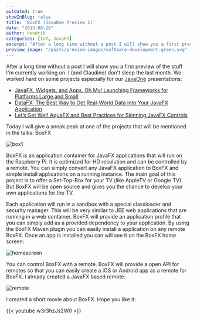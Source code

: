 ```yaml
---
outdated: true
showInBlog: false
title: 'BoxFX (JavaOne Preview 1)'
date: "2013-08-29"
author: hendrik
categories: [IoT, JavaFX]
excerpt: "After a long time without a post I will show you a first preview of the stuff I'm currently working on. I (and Claudine) don't sleep the last month. We worked hard on some projects especially for our JavaOne presentations"
preview_image: "/posts/preview-images/software-development-green.svg"
---
```

After a long time without a post I will show you a first preview of the stuff I'm currently working on. I (and Claudine) don't sleep the last month. We worked hard on some projects especially for our [JavaOne](http://www.oracle.com/javaone/index.html) presentations:

* [JavaFX, Widgets, and Apps, Oh My! Launching Frameworks for Platforms Large and Small](https://oracleus.activeevents.com/2013/connect/sessionDetail.ww?SESSION_ID=2605)
* [DataFX: The Best Way to Get Real-World Data into Your JavaFX Application](https://oracleus.activeevents.com/2013/connect/sessionDetail.ww?SESSION_ID=3202)
* [Let’s Get Wet! AquaFX and Best Practices for Skinning JavaFX Controls](https://oracleus.activeevents.com/2013/connect/sessionDetail.ww?SESSION_ID=3839)

Today I will give a sneak peak at one of the projects that will be mentioned in the talks: BoxFX

![box1](/posts/guigarage-legacy/box1.png)

BoxFX is an application container for JavaFX applications that will run on the Raspberry Pi. It is optimized for HD resolution and can be controlled by a remote. You can simply convert any JavaFX application to BoxFX and simple install applications on a running instance. The main goal of this project is to offer a Set-Top-Box for your TV (like AppleTV or Google TV). But BoxFX will be open source and gives you the chance to develop your own applications for the TV.

Each application will run in a sandbox with a special classloader and security manager. This will be very similar to JEE web applications that are running in a web container. BoxFX will provide an application profile that you can simply add as a provided dependency to your application. By using the BoxFX Maven plugin you can easily install a application on any remote BoxFX. Once an app is installed you can will see it on the BoxFX home screen:

![homescreen](/posts/guigarage-legacy/homescreen.png)

You can control BoxFX with a remote. BoxFX will provide a open API for remotes so that you can easily create a iOS or Android app as a remote for BoxFX. I already created a JavaFX based remote:

![remote](/posts/guigarage-legacy/remote.png)

I created a short movie about BoxFX. Hope you like it:

{{< youtube w3r3hzJs2W0 >}}

